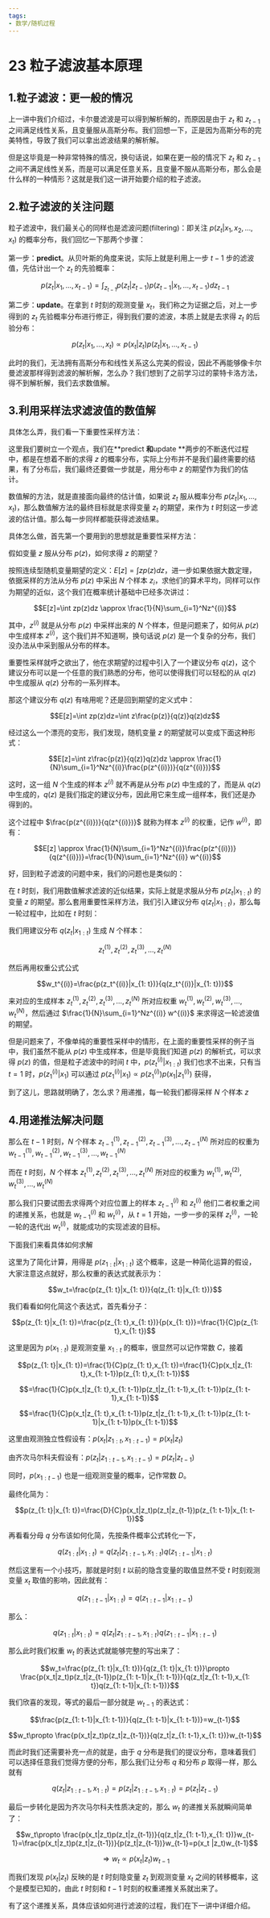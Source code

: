 ```yaml
---
tags:
- 数学/随机过程
---
```


# 23 粒子滤波基本原理

## 1.粒子滤波：更一般的情况

上一讲中我们介绍过，卡尔曼滤波是可以得到解析解的，而原因是由于 $z_t$ 和 $z_{t-1}$ 之间满足线性关系，且变量服从高斯分布。我们回想一下，正是因为高斯分布的完美特性，导致了我们可以拿出滤波结果的解析解。

但是这毕竟是一种非常特殊的情况，换句话说，如果在更一般的情况下 $z_t$ 和 $z_{t-1}$ 之间不满足线性关系，而是可以满足任意关系，且变量不服从高斯分布，那么会是什么样的一种情形？这就是我们这一讲开始要介绍的粒子滤波。

## 2.粒子滤波的关注问题

粒子滤波中，我们最关心的同样也是滤波问题(filtering)：即关注 $p(z_t|x_1,x_2,…,x_t)$ 的概率分布，我们回忆一下那两个步骤：

第一步：**predict**。从贝叶斯的角度来说，实际上就是利用上一步 $t-1$ 步的滤波值，先估计出一个 $z_t$ 的先验概率：

$$p(z_t|x_1,…,x_{t-1})=\int_{z_{t-1}}p(z_t|z_{t-1})p(z_{t-1}|x_1,…,x_{t-1})dz_{t-1}$$

第二步：**update**。在拿到 $t$ 时刻的观测变量 $x_t$，我们称之为证据之后，对上一步得到的 $z_t$ 先验概率分布进行修正，得到我们要的滤波，本质上就是去求得 $z_t$ 的后验分布：

$$p(z_t|x_1,…,x_t)\propto p(x_t|z_t)p(z_t|x_1,…,x_{t-1})$$

此时的我们，无法拥有高斯分布和线性关系这么完美的假设，因此不再能够像卡尔曼滤波那样得到滤波的解析解，怎么办？我们想到了之前学习过的蒙特卡洛方法，得不到解析解，我们去求数值解。

## 3.利用采样法求滤波值的数值解

具体怎么弄，我们看一下重要性采样方法：

这里我们要树立一个观点，我们在**predict **和**update **两步的不断迭代过程中，都是在想着不断的求得 $z$ 的概率分布，实际上分布并不是我们最终需要的结果，有了分布后，我们最终还要做一步就是，用分布中 $z$ 的期望作为我们的估计。

数值解的方法，就是直接面向最终的估计值，如果说 $z_t$ 服从概率分布 $p(z_t|x_1,…,x_t)$，那么数值解方法的最终目标就是求得变量 $z_t$ 的期望，来作为 $t$ 时刻这一步滤波的估计值。那么每一步同样都能获得滤波结果。

具体怎么做，首先第一个要用到的思想就是重要性采样方法：

假如变量 $z$ 服从分布 $p(z)$，如何求得 $z$ 的期望？

按照连续型随机变量期望的定义：$E[z]=\int zp(z)dz$，进一步如果依据大数定理，依据采样的方法从分布 $p(z)$ 中采出 $N$ 个样本 $z_i$，求他们的算术平均，同样可以作为期望的近似，这个我们在概率统计基础中已经多次讲过：

$$E[z]=\int zp(z)dz \approx \frac{1}{N}\sum_{i=1}^Nz^{(i)}$$

其中，$z^{(i)}$ 就是从分布 $p(z)$ 中采样出来的 $N$ 个样本，但是问题来了，如何从 $p(z)$ 中生成样本 $z^{(i)}$，这个我们并不知道啊，换句话说 $p(z)$ 是一个复杂的分布，我们没办法从中采到服从分布的样本。

重要性采样就呼之欲出了，他在求期望的过程中引入了一个建议分布 $q(z)$，这个建议分布可以是一个任意的我们熟悉的分布，他可以使得我们可以轻松的从 $q(z)$ 中生成服从 $q(z)$ 分布的一系列样本。

那这个建议分布 $q(z)$ 有啥用呢？还是回到期望的定义式中：

$$E[z]=\int zp(z)dz=\int z\frac{p(z)}{q(z)}q(z)dz$$

经过这么一个漂亮的变形，我们发现，随机变量 $z$ 的期望就可以变成下面这种形式：

$$E[z]=\int z\frac{p(z)}{q(z)}q(z)dz \approx \frac{1}{N}\sum_{i=1}^Nz^{(i)}\frac{p(z^{(i)})}{q(z^{(i)})}$$

这时，这一组 $N$ 个生成的样本 $z^{(i)}$ 就不再是从分布 $p(z)$ 中生成的了，而是从 $q(z)$ 中生成的，$q(z)$ 是我们指定的建议分布，因此用它来生成一组样本，我们还是办得到的。

这个过程中 $\frac{p(z^{(i)})}{q(z^{(i)})}$ 就称为样本 $z^{(i)}$ 的权重，记作 $w^{(i)}$，即有：

$$E[z] \approx \frac{1}{N}\sum_{i=1}^Nz^{(i)}\frac{p(z^{(i)})}{q(z^{(i)})}=\frac{1}{N}\sum_{i=1}^Nz^{(i)} w^{(i)}$$

好，回到粒子滤波的问题中来，我们的问题也是类似的：

在 $t$ 时刻，我们用数值解求滤波的近似结果，实际上就是求服从分布 $p(z_t|x_{1: t})$ 的变量 $z$ 的期望。那么套用重要性采样方法，我们引入建议分布 $q(z_t|x_{1: t})$，那么每一轮过程中，比如在 $t$ 时刻：

我们用建议分布 $q(z_t|x_{1: t})$ 生成 $N$ 个样本：

$$z_t^{(1)},z_t^{(2)},z_t^{(3)},…,z_t^{(N)}$$

然后再用权重公式公式

$$w_t^{(i)}=\frac{p(z_t^{(i)}|x_{1: t})}{q(z_t^{(i)}|x_{1: t})}$$

来对应的生成样本 $z_t^{(1)},z_t^{(2)},z_t^{(3)},…,z_t^{(N)}$ 所对应权重 $w_t^{(1)},w_t^{(2)},w_t^{(3)},…,w_t^{(N)}$，然后通过 $\frac{1}{N}\sum_{i=1}^Nz^{(i)} w^{(i)}$ 来求得这一轮滤波值的期望。

但是问题来了，不像单纯的重要性采样中的情形，在上面的重要性采样的例子当中，我们虽然不能从 $p(z)$ 中生成样本，但是毕竟我们知道 $p(z)$ 的解析式，可以求得 $p(z)$ 的值，但是粒子滤波中的时间 $t$ 中，$p(z_t^{(i)}|x_{1: t})$ 我们也求不出来，只有当 $t=1$ 时，$p(z_1^{(i)}|x_1)$ 可以通过 $p(z_1^{(i)}|x_1) \propto p(z_1^{(i)})p(x_1|z_1^{(i)})$ 获得，

到了这儿，思路就明确了，怎么求？用递推，每一轮我们都得采样 $N$ 个样本 $z$

## 4.用递推法解决问题

那么在 $t-1$ 时刻，$N$ 个样本 $z_{t-1}^{(1)},z_{t-1}^{(2)},z_{t-1}^{(3)},…,z_{t-1}^{(N)}$ 所对应的权重为 $w_{t-1}^{(1)},w_{t-1}^{(2)},w_{t-1}^{(3)},…,w_{t-1}^{(N)}$

而在 $t$ 时刻，$N$ 个样本 $z_{t}^{(1)},z_{t}^{(2)},z_{t}^{(3)},…,z_{t}^{(N)}$ 所对应的权重为 $w_{t}^{(1)},w_{t}^{(2)},w_{t}^{(3)},…,w_{t}^{(N)}$

那么我们只要试图去求得两个对应位置上的样本 $z_{t-1}^{(i)}$ 和 $z_{t}^{(i)}$ 他们二者权重之间的递推关系，也就是 $w_{t-1}^{(i)}$ 和 $w_{t}^{(i)}$，从 $t=1$ 开始，一步一步的采样 $z_t^{(i)}$，一轮一轮的迭代出 $w_{t}^{(i)}$，就能成功的实现滤波的目标。

下面我们来看具体如何求解

这里为了简化计算，用得是 $p(z_{1: t}|x_{1: t})$ 这个概率，这是一种简化运算的假设，大家注意这点就好，那么权重的表达式就表示为：

$$w_t=\frac{p(z_{1: t}|x_{1: t})}{q(z_{1: t}|x_{1: t})}$$

我们看看如何化简这个表达式，首先看分子：

$$p(z_{1: t}|x_{1: t})=\frac{p(z_{1: t},x_{1: t})}{p(x_{1: t})}=\frac{1}{C}p(z_{1: t},x_{1: t})$$

这里是因为 $p(x_{1: t})$ 是观测变量 $x_{1: t}$ 的概率，很显然可以记作常数 $C$，接着

$$p(z_{1: t}|x_{1: t})=\frac{1}{C}p(z_{1: t},x_{1: t})=\frac{1}{C}p(x_t|z_{1: t},x_{1: t-1})p(z_{1: t},x_{1: t-1})$$

$$=\frac{1}{C}p(x_t|z_{1: t},x_{1: t-1})p(z_t|z_{1: t-1},x_{1: t-1})p(z_{1: t-1},x_{1: t-1})$$

$$=\frac{1}{C}p(x_t|z_{1: t},x_{1: t-1})p(z_t|z_{1: t-1},x_{1: t-1})p(z_{1: t-1}|x_{1: t-1})p(x_{1: t-1})$$

这里由观测独立性假设有：$p(x_t|z_{1: t},x_{1: t-1})=p(x_t|z_t)$

由齐次马尔科夫假设有：$p(z_t|z_{1: t-1},x_{1: t-1})=p(z_t|z_{t-1})$

同时，$p(x_{1: t-1})$ 也是一组观测变量的概率，记作常数 $D$。

最终化简为：

$$p(z_{1: t}|x_{1: t})=\frac{D}{C}p(x_t|z_t)p(z_t|z_{t-1})p(z_{1: t-1}|x_{1: t-1})$$

再看看分母 $q$ 分布该如何化简，先按条件概率公式转化一下，

$$q(z_{1: t}|x_{1: t})=q(z_t|z_{1: t-1},x_{1: t})q(z_{1: t-1}|x_{1: t})$$

然后这里有一个小技巧，那就是时刻 $t$ 以前的隐含变量的取值显然不受 $t$ 时刻观测变量 $x_t$ 取值的影响，因此就有：

$$q(z_{1: t-1}|x_{1: t})=q(z_{1: t-1}|x_{1: t-1})$$

那么：

$$q(z_{1: t}|x_{1: t})=q(z_t|z_{1: t-1},x_{1: t})q(z_{1: t-1}|x_{1: t-1})$$

那么此时我们权重 $w_t$ 的表达式就能够完整的写出来了：

$$w_t=\frac{p(z_{1: t}|x_{1: t})}{q(z_{1: t}|x_{1: t})}\propto \frac{p(x_t|z_t)p(z_t|z_{t-1})p(z_{1: t-1}|x_{1: t-1})}{q(z_t|z_{1: t-1},x_{1: t})q(z_{1: t-1}|x_{1: t-1})}$$

我们欣喜的发现，等式的最后一部分就是 $w_{t-1}$ 的表达式：

$$\frac{p(z_{1: t-1}|x_{1: t-1})}{q(z_{1: t-1}|x_{1: t-1})}=w_{t-1}$$

$$w_t\propto \frac{p(x_t|z_t)p(z_t|z_{t-1})}{q(z_t|z_{1: t-1},x_{1: t})}w_{t-1}$$

而此时我们还需要补充一点的就是，由于 $q$ 分布是我们的提议分布，意味着我们可以选择任意我们觉得方便的分布，那么我们让分布 $q$ 和分布 $p$ 取得一样，那么就有

$$q(z_t|z_{1: t-1},x_{1: t})=p(z_t|z_{1: t-1},x_{1: t})=p(z_t|z_{t-1})$$

最后一步转化是因为齐次马尔科夫性质决定的，那么 $w_t$ 的递推关系就瞬间简单了：

$$w_t\propto \frac{p(x_t|z_t)p(z_t|z_{t-1})}{q(z_t|z_{1: t-1},x_{1: t})}w_{t-1}=\frac{p(x_t|z_t)p(z_t|z_{t-1})}{p(z_t|z_{t-1})}w_{t-1}=p(x_t |z_t)w_{t-1}$$

$$\Rightarrow w_t\propto p(x_t |z_t)w_{t-1}$$

而我们发现 $p(x_t|z_t)$ 反映的是 $t$ 时刻隐变量 $z_t$ 到观测变量 $x_t$ 之间的转移概率，这个是模型已知的，由此 $t$ 时刻和 $t-1$ 时刻的权重递推关系就出来了。

有了这个递推关系，具体应该如何进行滤波的过程，我们在下一讲中详细介绍。